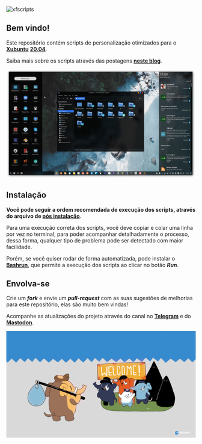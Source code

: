 ![xfscripts](images/xfscripts-banner.png)

## Bem vindo!

Este repositório contém scripts de personalização otimizados para o [**Xubuntu**](https://xubuntu.org) [**20.04**](https://xubuntu.org/release/20-04/).

Saiba mais sobre os scripts através das postagens [**neste blog**](https://blog.rauldipeas.tk/xfscripts).

![xfscripts](images/xfscripts.png)

## Instalação

**Você pode seguir a ordem recomendada de execução dos scripts, através do arquivo de [pós instalação](postinst.md)**.

Para uma execução correta dos scripts, você deve copiar e colar uma linha por vez no terminal, para poder acompanhar detalhadamente o processo, dessa forma, qualquer tipo de problema pode ser detectado com maior facilidade.

Porém, se você quiser rodar de forma automatizada, pode instalar o [**Bashrun**](./bashrun.md), que permite a execução dos scripts ao clicar no botão _**Run**_.

## Envolva-se

Crie um _**fork**_ e envie um _**pull-request**_ com as suas sugestões de melhorias para este repositório, elas são muito bem vindas!

Acompanhe as atualizações do projeto através do canal no [**Telegram**](https://t.me/xfscripts) e do [**Mastodon**](https://mastodon.social/@raul_dipeas).

[![mastodon](images/mastodon.png)](https://mastodon.social/@raul_dipeas)
